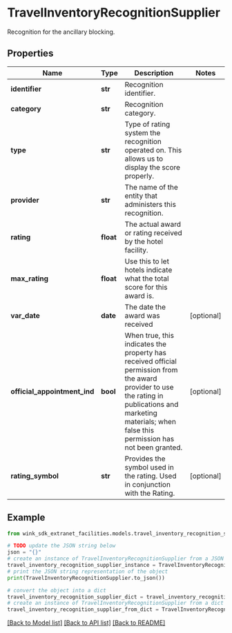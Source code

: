 # TravelInventoryRecognitionSupplier

Recognition for the ancillary blocking.

## Properties

Name | Type | Description | Notes
------------ | ------------- | ------------- | -------------
**identifier** | **str** | Recognition identifier. | 
**category** | **str** | Recognition category. | 
**type** | **str** | Type of rating system the recognition operated on. This allows us to display the score properly. | 
**provider** | **str** | The name of the entity that administers this recognition. | 
**rating** | **float** | The actual award or rating received by the hotel facility. | 
**max_rating** | **float** | Use this to let hotels indicate what the total score for this award is. | 
**var_date** | **date** | The date the award was received | [optional] 
**official_appointment_ind** | **bool** | When true, this indicates the property has received official permission from the award provider to use the rating in publications and marketing materials; when false this permission has not been granted. | [optional] 
**rating_symbol** | **str** | Provides the symbol used in the rating. Used in conjunction with the Rating. | [optional] 

## Example

```python
from wink_sdk_extranet_facilities.models.travel_inventory_recognition_supplier import TravelInventoryRecognitionSupplier

# TODO update the JSON string below
json = "{}"
# create an instance of TravelInventoryRecognitionSupplier from a JSON string
travel_inventory_recognition_supplier_instance = TravelInventoryRecognitionSupplier.from_json(json)
# print the JSON string representation of the object
print(TravelInventoryRecognitionSupplier.to_json())

# convert the object into a dict
travel_inventory_recognition_supplier_dict = travel_inventory_recognition_supplier_instance.to_dict()
# create an instance of TravelInventoryRecognitionSupplier from a dict
travel_inventory_recognition_supplier_from_dict = TravelInventoryRecognitionSupplier.from_dict(travel_inventory_recognition_supplier_dict)
```
[[Back to Model list]](../README.md#documentation-for-models) [[Back to API list]](../README.md#documentation-for-api-endpoints) [[Back to README]](../README.md)


